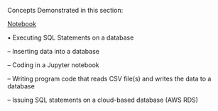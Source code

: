 Concepts Demonstrated in this section:

[Notebook](SQLQueries.ipynb)

• Executing SQL Statements on a database


– Inserting data into a database


– Coding in a Jupyter notebook


– Writing program code that reads CSV file(s) and writes the data to a database


– Issuing SQL statements on a cloud-based database (AWS RDS)
